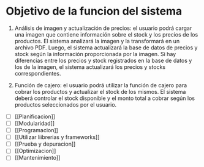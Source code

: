 # Objetivo de la funcion del sistema
1.  Análisis de imagen y actualización de precios: el usuario podrá cargar una imagen que contiene información sobre el stock y los precios de los productos. El sistema analizará la imagen y la transformará en un archivo PDF. Luego, el sistema actualizará la base de datos de precios y stock según la información proporcionada por la imagen. Si hay diferencias entre los precios y stock registrados en la base de datos y los de la imagen, el sistema actualizará los precios y stocks correspondientes.
    
2.  Función de cajero: el usuario podrá utilizar la función de cajero para cobrar los productos y actualizar el stock de los mismos. El sistema deberá controlar el stock disponible y el monto total a cobrar según los productos seleccionados por el usuario.

- [ ]  [[Planificacion]]
- [ ] [[Modularidad]]
- [ ] [[Programacion]]
- [ ] [[Utilizar liibrerias y frameworks]]
- [ ] [[Prueba y depuracion]]
- [ ] [[Optimizacion]]
- [ ] [[Mantenimiento]]
